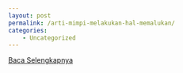 ```yaml
---
layout: post
permalink: /arti-mimpi-melakukan-hal-memalukan/
categories:
    - Uncategorized
---
```


[Baca Selengkapnya](/05)